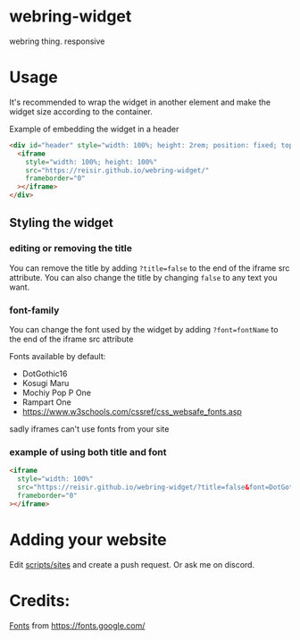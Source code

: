 # webring-widget

webring thing. responsive

# Usage

It's recommended to wrap the widget in another element and make the widget size according to the container.

Example of embedding the widget in a header

```html
<div id="header" style="width: 100%; height: 2rem; position: fixed; top: 0;">
  <iframe
    style="width: 100%; height: 100%"
    src="https://reisir.github.io/webring-widget/"
    frameborder="0"
  ></iframe>
</div>
```

## Styling the widget

### editing or removing the title

You can remove the title by adding `?title=false` to the end of the iframe src attribute. You can also change the title by changing `false` to any text you want.

### font-family

You can change the font used by the widget by adding `?font=fontName` to the end of the iframe src attribute

Fonts available by default:

- DotGothic16
- Kosugi Maru
- Mochiy Pop P One
- Rampart One
- https://www.w3schools.com/cssref/css_websafe_fonts.asp

sadly iframes can't use fonts from your site

### example of using both title and font

```html
<iframe
  style="width: 100%"
  src="https://reisir.github.io/webring-widget/?title=false&font=DotGothic16"
  frameborder="0"
></iframe>
```

# Adding your website

Edit [scripts/sites](./scripts/sites.js) and create a push request. Or ask me on discord.

# Credits:

[Fonts](./fonts/) from https://fonts.google.com/
